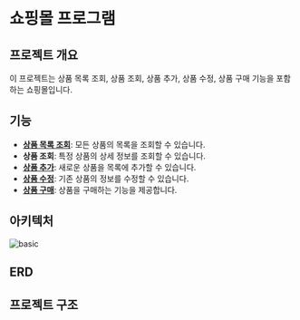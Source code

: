# 쇼핑몰 프로그램

## 프로젝트 개요
이 프로젝트는 상품 목록 조회, 상품 조회, 상품 추가, 상품 수정, 상품 구매 기능을 포함하는 쇼핑몰입니다.

## 기능
- [**상품 목록 조회**](docs/api/products.md#상품-목록-조회): 모든 상품의 목록을 조회할 수 있습니다.
- **상품 조회**: 특정 상품의 상세 정보를 조회할 수 있습니다.
- [**상품 추가**](docs/api/products.md#상품-추가): 새로운 상품을 목록에 추가할 수 있습니다.
- [**상품 수정**](docs/api/products.md#상품-수정): 기존 상품의 정보를 수정할 수 있습니다.
- [**상품 구매**](docs/api/products.md#상품-구매): 상품을 구매하는 기능을 제공합니다.

## 아키텍처
![basic](https://github.com/user-attachments/assets/5f2813d3-7e16-46f4-b0e9-e58a86a284e3)

## ERD


## 프로젝트 구조
